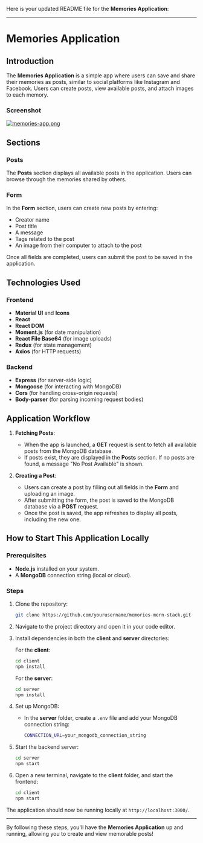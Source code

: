 Here is your updated README file for the **Memories Application**:

---

# Memories Application

## Introduction
The **Memories Application** is a simple app where users can save and share their memories as posts, similar to social platforms like Instagram and Facebook. Users can create posts, view available posts, and attach images to each memory.

### Screenshot
[![memories-app.png](https://i.postimg.cc/tJMwdPS1/memories-app.png)](https://postimg.cc/RJwg43z9)

## Sections

### Posts
The **Posts** section displays all available posts in the application. Users can browse through the memories shared by others.

### Form
In the **Form** section, users can create new posts by entering:
- Creator name
- Post title
- A message
- Tags related to the post
- An image from their computer to attach to the post

Once all fields are completed, users can submit the post to be saved in the application.

## Technologies Used

### Frontend
- **Material UI** and **Icons**
- **React**
- **React DOM**
- **Moment.js** (for date manipulation)
- **React File Base64** (for image uploads)
- **Redux** (for state management)
- **Axios** (for HTTP requests)

### Backend
- **Express** (for server-side logic)
- **Mongoose** (for interacting with MongoDB)
- **Cors** (for handling cross-origin requests)
- **Body-parser** (for parsing incoming request bodies)

## Application Workflow

1. **Fetching Posts**: 
   - When the app is launched, a **GET** request is sent to fetch all available posts from the MongoDB database.
   - If posts exist, they are displayed in the **Posts** section. If no posts are found, a message "No Post Available" is shown.
   
2. **Creating a Post**: 
   - Users can create a post by filling out all fields in the **Form** and uploading an image.
   - After submitting the form, the post is saved to the MongoDB database via a **POST** request.
   - Once the post is saved, the app refreshes to display all posts, including the new one.

## How to Start This Application Locally

### Prerequisites
- **Node.js** installed on your system.
- A **MongoDB** connection string (local or cloud).

### Steps

1. Clone the repository:
   ```bash
   git clone https://github.com/yourusername/memories-mern-stack.git
   ```

2. Navigate to the project directory and open it in your code editor.

3. Install dependencies in both the **client** and **server** directories:
   
   For the **client**:
   ```bash
   cd client
   npm install
   ```

   For the **server**:
   ```bash
   cd server
   npm install
   ```

4. Set up MongoDB:
   - In the **server** folder, create a `.env` file and add your MongoDB connection string:
     ```bash
     CONNECTION_URL=your_mongodb_connection_string
     ```

5. Start the backend server:
   ```bash
   cd server
   npm start
   ```

6. Open a new terminal, navigate to the **client** folder, and start the frontend:
   ```bash
   cd client
   npm start
   ```

The application should now be running locally at `http://localhost:3000/`.

---

By following these steps, you'll have the **Memories Application** up and running, allowing you to create and view memorable posts!